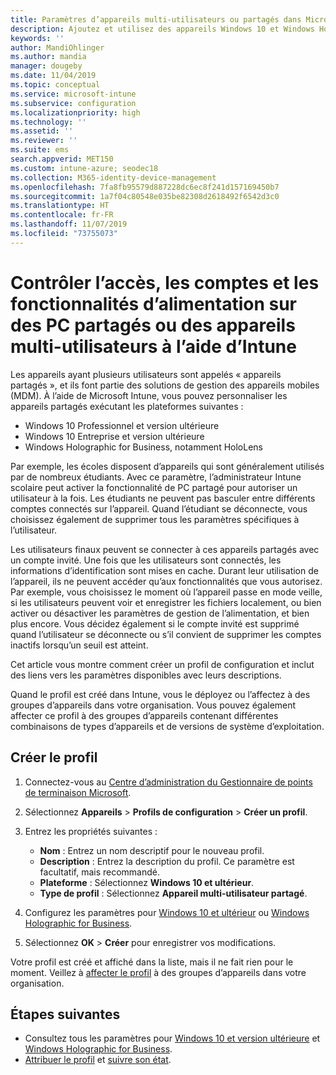 ```yaml
---
title: Paramètres d’appareils multi-utilisateurs ou partagés dans Microsoft Intune - Azure | Microsoft Docs
description: Ajoutez et utilisez des appareils Windows 10 et Windows Holographic for Business qui sont partagés, ou utilisés par plusieurs utilisateurs dans Microsoft Intune. Découvrez la liste de tous les paramètres, et ce qu’ils font sur les appareils, notamment Microsoft HoloLens. Contrôlez les comptes invités, gérez les comptes et supprimez les comptes inactifs, autorisez ou empêchez l’enregistrement dans le stockage local, définissez les options d’alimentation et de mise en veille, choisissez quand les mises à jour sont installées, et utilisez des appareils dans des environnements de formation dans un profil de configuration d’appareil.
keywords: ''
author: MandiOhlinger
ms.author: mandia
manager: dougeby
ms.date: 11/04/2019
ms.topic: conceptual
ms.service: microsoft-intune
ms.subservice: configuration
ms.localizationpriority: high
ms.technology: ''
ms.assetid: ''
ms.reviewer: ''
ms.suite: ems
search.appverid: MET150
ms.custom: intune-azure; seodec18
ms.collection: M365-identity-device-management
ms.openlocfilehash: 7fa8fb95579d887228dc6ec8f241d157169450b7
ms.sourcegitcommit: 1a7f04c80548e035be82308d2618492f6542d3c0
ms.translationtype: HT
ms.contentlocale: fr-FR
ms.lasthandoff: 11/07/2019
ms.locfileid: "73755073"
---
```

# <a name="control-access-accounts-and-power-features-on-shared-pc-or-multi-user-devices-using-intune"></a>Contrôler l’accès, les comptes et les fonctionnalités d’alimentation sur des PC partagés ou des appareils multi-utilisateurs à l’aide d’Intune

Les appareils ayant plusieurs utilisateurs sont appelés « appareils partagés », et ils font partie des solutions de gestion des appareils mobiles (MDM). À l’aide de Microsoft Intune, vous pouvez personnaliser les appareils partagés exécutant les plateformes suivantes :

- Windows 10 Professionnel et version ultérieure
- Windows 10 Entreprise et version ultérieure
- Windows Holographic for Business, notamment HoloLens

Par exemple, les écoles disposent d’appareils qui sont généralement utilisés par de nombreux étudiants. Avec ce paramètre, l’administrateur Intune scolaire peut activer la fonctionnalité de PC partagé pour autoriser un utilisateur à la fois. Les étudiants ne peuvent pas basculer entre différents comptes connectés sur l’appareil. Quand l’étudiant se déconnecte, vous choisissez également de supprimer tous les paramètres spécifiques à l’utilisateur.

Les utilisateurs finaux peuvent se connecter à ces appareils partagés avec un compte invité. Une fois que les utilisateurs sont connectés, les informations d’identification sont mises en cache. Durant leur utilisation de l’appareil, ils ne peuvent accéder qu’aux fonctionnalités que vous autorisez. Par exemple, vous choisissez le moment où l’appareil passe en mode veille, si les utilisateurs peuvent voir et enregistrer les fichiers localement, ou bien activer ou désactiver les paramètres de gestion de l’alimentation, et bien plus encore. Vous décidez également si le compte invité est supprimé quand l’utilisateur se déconnecte ou s’il convient de supprimer les comptes inactifs lorsqu’un seuil est atteint.

Cet article vous montre comment créer un profil de configuration et inclut des liens vers les paramètres disponibles avec leurs descriptions.

Quand le profil est créé dans Intune, vous le déployez ou l’affectez à des groupes d’appareils dans votre organisation. Vous pouvez également affecter ce profil à des groupes d’appareils contenant différentes combinaisons de types d’appareils et de versions de système d’exploitation.

## <a name="create-the-profile"></a>Créer le profil

1. Connectez-vous au [Centre d’administration du Gestionnaire de points de terminaison Microsoft](https://go.microsoft.com/fwlink/?linkid=2109431).
2. Sélectionnez **Appareils** > **Profils de configuration** > **Créer un profil**.
3. Entrez les propriétés suivantes :

   - **Nom** : Entrez un nom descriptif pour le nouveau profil.
   - **Description** : Entrez la description du profil. Ce paramètre est facultatif, mais recommandé.
   - **Plateforme** : Sélectionnez **Windows 10 et ultérieur**.
   - **Type de profil** : Sélectionnez **Appareil multi-utilisateur partagé**.

4. Configurez les paramètres pour [Windows 10 et ultérieur](shared-user-device-settings-windows.md) ou [Windows Holographic for Business](shared-user-device-settings-windows-holographic.md).

5. Sélectionnez **OK** > **Créer** pour enregistrer vos modifications.

Votre profil est créé et affiché dans la liste, mais il ne fait rien pour le moment. Veillez à [affecter le profil](device-profile-assign.md) à des groupes d’appareils dans votre organisation.

## <a name="next-steps"></a>Étapes suivantes

- Consultez tous les paramètres pour [Windows 10 et version ultérieure](shared-user-device-settings-windows.md) et [Windows Holographic for Business](shared-user-device-settings-windows-holographic.md).
- [Attribuer le profil](device-profile-assign.md) et [suivre son état](device-profile-monitor.md).
